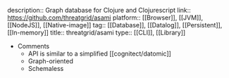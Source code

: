 description:: Graph database for Clojure and Clojurescript
link:: https://github.com/threatgrid/asami
platform:: [[Browser]], [[JVM]], [[NodeJS]], [[Native-image]]
tag:: [[Database]], [[Datalog]], [[Persistent]], [[In-memory]]
title:: threatgrid/asami
type:: [[CLI]], [[Library]]

- Comments
	- API is similar to a simplified [[cognitect/datomic]]
	- Graph-oriented
	- Schemaless